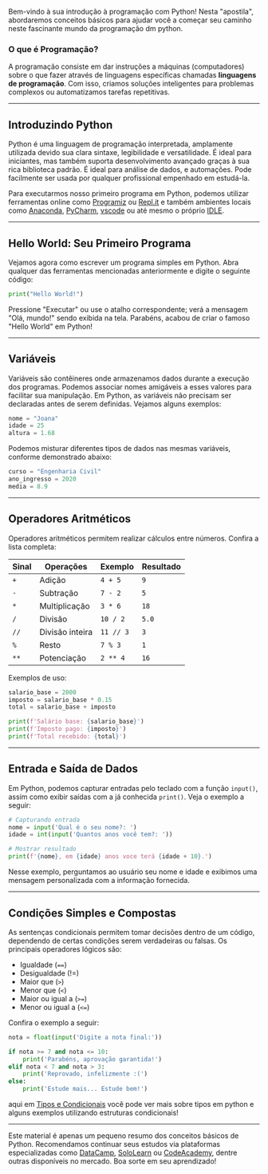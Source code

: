  Bem-vindo à sua introdução à programação com Python! Nesta "apostila", abordaremos conceitos básicos para ajudar você a começar seu caminho neste fascinante mundo da programação dm python.

### O que é Programação?

A programação consiste em dar instruções a máquinas (computadores) sobre o que fazer através de linguagens específicas chamadas **linguagens de programação**. Com isso, criamos soluções inteligentes para problemas complexos ou automatizamos tarefas repetitivas.

---

## Introduzindo Python

Python é uma linguagem de programação interpretada, amplamente utilizada devido sua clara sintaxe, legibilidade e versatilidade. É ideal para iniciantes, mas também suporta desenvolvimento avançado graças à sua rica biblioteca padrão.
É ideal para análise de dados, e automações. Pode facilmente ser usada por qualquer profissional empenhado em estudá-la.

Para executarmos nosso primeiro programa em Python, podemos utilizar ferramentas online como [Programiz](<https://www.programiz.com/python-programming/online-compiler/>) ou [Repl.it](https://replit.com/) e também ambientes locais como [Anaconda](https://www.anaconda.com/products/individual), [PyCharm](https://www.jetbrains.com/pycharm/download/#section=windows), [vscode](https://www.google.com/url?sa=t&rct=j&q=&esrc=s&source=web&cd=&cad=rja&uact=8&ved=2ahUKEwjQ8I263_KHAxV2LrkGHd-AK9wQjBB6BAgQEAE&url=https%3A%2F%2Fcode.visualstudio.com%2Fdocs%2Fpython%2Fpython-tutorial&usg=AOvVaw1gzc1jMBCBMmyPKr06Js5i&opi=89978449) ou até mesmo o próprio [IDLE](https://docs.python.org/3/tutorial/interpreter.html).

---

## Hello World: Seu Primeiro Programa

Vejamos agora como escrever um programa simples em Python. Abra qualquer das ferramentas mencionadas anteriormente e digite o seguinte código:

```python
print("Hello World!")
```

Pressione "Executar" ou use o atalho correspondente; verá a mensagem "Olá, mundo!" sendo exibida na tela. Parabéns, acabou de criar o famoso "Hello World" em Python!

---

## Variáveis

Variáveis são contêineres onde armazenamos dados durante a execução dos programas. Podemos associar nomes amigáveis a esses valores para facilitar sua manipulação. Em Python, as variáveis não precisam ser declaradas antes de serem definidas. Vejamos alguns exemplos:

```python
nome = "Joana"
idade = 25
altura = 1.68
```

Podemos misturar diferentes tipos de dados nas mesmas variáveis, conforme demonstrado abaixo:

```python
curso = "Engenharia Civil"
ano_ingresso = 2020
media = 8.9
```

---

## Operadores Aritméticos

Operadores aritméticos permitem realizar cálculos entre números. Confira a lista completa:

| Sinal | Operações   | Exemplo                     | Resultado    |
|-------|-------------|------------------------------|--------------|
| `+`   | Adição      | `4 + 5`                     | `9`          |
| `-`   | Subtração   | `7 - 2`                     | `5`          |
| `*`   | Multiplicação | `3 * 6`               | `18`         |
| `/`   | Divisão     | `10 / 2`                    | `5.0`        |
| `//`  | Divisão inteira | `11 // 3`             | `3`          |
| `%`   | Resto       | `7 % 3`                     | `1`          |
| `**`  | Potenciação | `2 ** 4`                    | `16`         |

Exemplos de uso:

```python
salario_base = 2000
imposto = salario_base * 0.15
total = salario_base + imposto

print(f'Salário base: {salario_base}')
print(f'Imposto pago: {imposto}')
print(f'Total recebido: {total}')
```

---

## Entrada e Saída de Dados

Em Python, podemos capturar entradas pelo teclado com a função `input()`, assim como exibir saídas com a já conhecida `print()`. Veja o exemplo a seguir:

```python
# Capturando entrada
nome = input('Qual é o seu nome?: ')
idade = int(input('Quantos anos você tem?: '))

# Mostrar resultado
print(f'{nome}, em {idade} anos voce terá {idade + 10}.')
```

Nesse exemplo, perguntamos ao usuário seu nome e idade e exibimos uma mensagem personalizada com a informação fornecida.

---

## Condições Simples e Compostas

As sentenças condicionais permitem tomar decisões dentro de um código, dependendo de certas condições serem verdadeiras ou falsas. Os principais operadores lógicos são:

- Igualdade (`==`)
- Desigualdade (!=)
- Maior que (`>`)
- Menor que (`<`)
- Maior ou igual a (`>=`)
- Menor ou igual a (`<=`)

Confira o exemplo a seguir:

```python
nota = float(input('Digite a nota final:'))

if nota >= 7 and nota <= 10:
    print('Parabéns, aprovação garantida!')
elif nota < 7 and nota > 3:
    print('Reprovado, infelizmente :(')
else:
    print('Estude mais... Estude bem!')
```

aqui em [Tipos e Condicionais](https://github.com/Vct-Jully/estudoPython/blob/main/Tipos%20e%20Condicionais.md) você pode ver mais sobre tipos em python e alguns exemplos utilizando estruturas condicionais!

---

Este material é apenas um pequeno resumo dos conceitos básicos de Python. Recomendamos continuar seus estudos via plataformas especializadas como [DataCamp](https://www.datacamp.com/), [SoloLearn](https://www.sololearn.com/Course/Python/) ou [CodeAcademy](https://www.codecademy.com/learn/learn-python-3), dentre outras disponíveis no mercado. Boa sorte em seu aprendizado!
